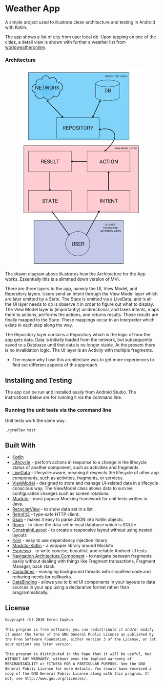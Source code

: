 # Weather App

A simple project used to illustrate clean architecture and testing in Android with Kotlin.

The app shows a list of city from user local db. Upon tapping on one of the cities, a detail view is shown with further a weather list from [worldweatheronline](www.worldweatheronline.com/).


### Architecture
<div style="text-align:center">
<img src="/images/architecture.png" alt="Architecture Diagram" width="400" />
</div>

The drawn diagram above illustrates how the Architecture for the App works. Essentially this is a slimmed down version of MVI. 

There are three layers to the app, namely the UI, View Model, and Repository layers. Users send an Intent through the View Model layer which are later emitted by a State. The State is emitted via a LiveData, and is all the UI layer needs to do is observe it in order to figure out what to display.
The View Model layer is (importantly) unidirectional, and takes intents, maps them to actions, performs the actions, and returns results. Those results are finally mapped to the State.
These mappings occur in an Interpreter which exists in each step along the way. 

The Repository layer contains a Repository which is the logic of how the app gets data. Data is initially loaded from the network, but subsequently saved to a Database until that data is no longer viable. At the present there is no invalidation logic. 
The UI layer is an Activity with multiple fragments.

- The reason why I use this architecture was to get more experiences to find out different aspects of this approach.


## Installing and Testing

The app can be run and installed easily from Android Studio. The instructions below are for running it via the command line.

### Running the unit tests via the command line

Unit tests work the same way:

    ./gradlew test

## Built With

* [Kotlin](https://kotlinlang.org/)
* [Lifecycle](https://developer.android.com/topic/libraries/architecture/lifecycle) - perform actions in response to a change in the lifecycle status of another component, such as activities and fragments.
* [LiveData](https://developer.android.com/topic/libraries/architecture/livedata) - lifecycle-aware, meaning it respects the lifecycle of other app components, such as activities, fragments, or services.
* [ViewModel](https://developer.android.com/topic/libraries/architecture/viewmodel) - designed to store and manage UI-related data in a lifecycle conscious way. The ViewModel class allows data to survive configuration changes such as screen rotations.
* [Mockito](https://site.mockito.org/) - most popular Mocking framework for unit tests written in Java.
* [RecyclerView](https://developer.android.com/reference/android/support/v7/widget/RecyclerView) - to show data set in a list
* [Retrofit2](https://square.github.io/retrofit/) - type-safe HTTP client.
* [Gson](https://github.com/google/gson) - makes it easy to parse JSON into Kotlin objects.
* [Room](https://developer.android.com/topic/libraries/architecture/room) - to store the data set in local database which is SQLite.
* [ConstraintLayout](https://developer.android.com/reference/android/support/constraint/ConstraintLayout) - to create a responsive layout without using nested layouts
* [Koin](https://github.com/InsertKoinIO/koin) - easy to use dependency injection library
* [Mockito-Kotlin](https://github.com/nhaarman/mockito-kotlin/wiki) - a wrapper library around Mockito
* [Espresso](https://developer.android.com/training/testing/espresso/) - to write concise, beautiful, and reliable Android UI tests
* [Navigation Architecture Component](https://developer.android.com/topic/libraries/architecture/navigation/) - to navigate between fragments easily without dealing with things like Fragment transactions, Fragment Manager, back stack. 
* [Coroutines](https://kotlinlang.org/docs/reference/coroutines-overview.html)  - managing background threads with simplified code and reducing needs for callbacks.
* [DataBinding](https://developer.android.com/topic/libraries/data-binding/) - allows you to bind UI components in your layouts to data sources in your app using a declarative format rather than programmatically.


## License

    Copyright (C) 2019 Evren Coşkun
    
    This program is free software: you can redistribute it and/or modify it under the terms of the GNU General Public License as published by the Free Software Foundation, either version 3 of the License, or (at your option) any later version.
    
    This program is distributed in the hope that it will be useful, but WITHOUT ANY WARRANTY; without even the implied warranty of MERCHANTABILITY or FITNESS FOR A PARTICULAR PURPOSE. See the GNU General Public License for more details. You should have received a copy of the GNU General Public License along with this program. If not, see http://www.gnu.org/licenses/.

